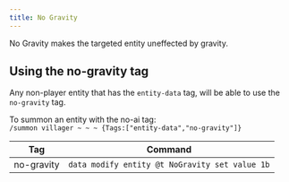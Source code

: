 ```yaml
---
title: No Gravity
---
```

No Gravity makes the targeted entity uneffected by gravity.

## Using the no-gravity tag
Any non-player entity that has the `entity-data` tag, will be able to use the `no-gravity` tag.

To summon an entity with the no-ai tag:  
`/summon villager ~ ~ ~ {Tags:["entity-data","no-gravity"]}`

| Tag | Command |
| --- | ------- |
| no-gravity | `data modify entity @t NoGravity set value 1b` |